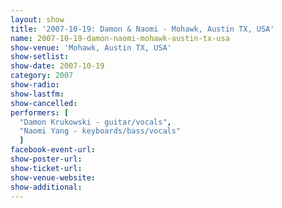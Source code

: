 ```yaml
---
layout: show
title: '2007-10-19: Damon & Naomi - Mohawk, Austin TX, USA'
name: 2007-10-19-damon-naomi-mohawk-austin-tx-usa
show-venue: 'Mohawk, Austin TX, USA'
show-setlist: 
show-date: 2007-10-19
category: 2007
show-radio: 
show-lastfm: 
show-cancelled: 
performers: [
  "Damon Krukowski - guitar/vocals",
  "Naomi Yang - keyboards/bass/vocals"
  ]
facebook-event-url: 
show-poster-url: 
show-ticket-url: 
show-venue-website: 
show-additional: 
---
```


